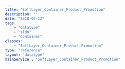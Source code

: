 ```yaml
---
title: "SoftLayer_Container_Product_Promotion"
description: ""
date: "2018-02-12"
tags:
    - "datatype"
    - "sldn"
    - "Container"
classes:
    - "SoftLayer_Container_Product_Promotion"
type: "reference"
layout: "datatype"
mainService : "SoftLayer_Container_Product_Promotion"
---
```

